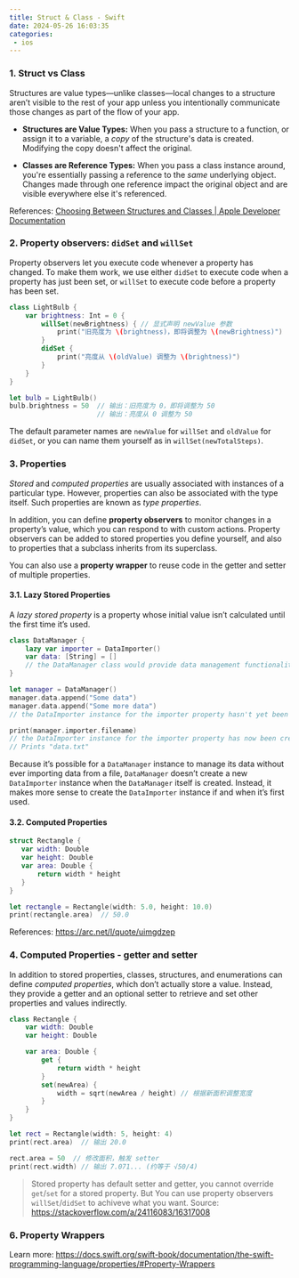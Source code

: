```yaml
---
title: Struct & Class - Swift
date: 2024-05-26 16:03:35
categories:
 - ios
---
```


### 1. Struct vs Class

Structures are value types—unlike classes—local changes to a structure aren’t visible to the rest of your app unless you intentionally communicate those changes as part of the flow of your app. 

- **Structures are Value Types:** When you pass a structure to a function, or assign it to a variable, a *copy* of the structure's data is created. Modifying the copy doesn't affect the original.

- **Classes are Reference Types:** When you pass a class instance around, you're essentially passing a reference to the *same* underlying object. Changes made through one reference impact the original object and are visible everywhere else it's referenced.

References: [Choosing Between Structures and Classes | Apple Developer Documentation](https://developer.apple.com/documentation/swift/choosing-between-structures-and-classes)

### 2. Property observers: `didSet` and `willSet`

Property observers let you execute code whenever a property has changed. To make them work, we use either `didSet` to execute code when a property has just been set, or `willSet` to execute code before a property has been set.

```swift
class LightBulb {
    var brightness: Int = 0 {
        willSet(newBrightness) { // 显式声明 newValue 参数
            print("旧亮度为 \(brightness)，即将调整为 \(newBrightness)")
        }
        didSet {
            print("亮度从 \(oldValue) 调整为 \(brightness)")
        }
    }
}

let bulb = LightBulb()
bulb.brightness = 50  // 输出：旧亮度为 0，即将调整为 50
                      // 输出：亮度从 0 调整为 50
```

The default parameter names are `newValue` for `willSet` and `oldValue` for `didSet`, or you can name them yourself as in `willSet(newTotalSteps)`.

### 3. Properties

*Stored* and *computed properties* are usually associated with instances of a particular type. However, properties can also be associated with the type itself. Such properties are known as *type properties*.

In addition, you can define **property observers** to monitor changes in a property’s value, which you can respond to with custom actions. Property observers can be added to stored properties you define yourself, and also to properties that a subclass inherits from its superclass. 

You can also use a **property wrapper** to reuse code in the getter and setter of multiple properties.

#### 3.1. Lazy Stored Properties

A *lazy stored property* is a property whose initial value isn’t calculated until the first time it’s used. 

```swift
class DataManager {
    lazy var importer = DataImporter()
    var data: [String] = []
    // the DataManager class would provide data management functionality here
}

let manager = DataManager()
manager.data.append("Some data")
manager.data.append("Some more data")
// the DataImporter instance for the importer property hasn't yet been created

print(manager.importer.filename)
// the DataImporter instance for the importer property has now been created
// Prints "data.txt"
```

Because it’s possible for a `DataManager` instance to manage its data without ever importing data from a file, `DataManager` doesn’t create a new `DataImporter` instance when the `DataManager` itself is created. Instead, it makes more sense to create the `DataImporter` instance if and when it’s first used.

#### 3.2. Computed Properties

```swift
struct Rectangle {
   var width: Double
   var height: Double
   var area: Double {
       return width * height
   }
}

let rectangle = Rectangle(width: 5.0, height: 10.0)
print(rectangle.area)  // 50.0
```

References: https://arc.net/l/quote/uimgdzep

### 4. Computed Properties - getter and setter

In addition to stored properties, classes, structures, and enumerations can define *computed properties*, which don’t actually store a value. Instead, they provide a getter and an optional setter to retrieve and set other properties and values indirectly.

```swift
class Rectangle {
    var width: Double
    var height: Double

    var area: Double {
        get {
            return width * height
        }
        set(newArea) {
            width = sqrt(newArea / height) // 根据新面积调整宽度
        }
    }
}

let rect = Rectangle(width: 5, height: 4)
print(rect.area)  // 输出 20.0

rect.area = 50  // 修改面积，触发 setter
print(rect.width) // 输出 7.071... (约等于 √50/4)
```

> Stored property has default setter and getter, you cannot override `get`/`set` for a stored property.  But You can use property observers `willSet`/`didSet` to achiveve what you want.  Source: https://stackoverflow.com/a/24116083/16317008

### 6. Property Wrappers

Learn more: https://docs.swift.org/swift-book/documentation/the-swift-programming-language/properties/#Property-Wrappers
